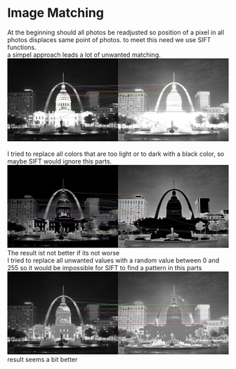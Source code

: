 # Image Matching
At the beginning should all photos be readjusted so position of a pixel in all photos displaces same point of photos. to meet this need we use SIFT functions.<br>
a simpel approach leads a lot of unwanted matching.
<br>
![matching](readme_images/001_unchanged.jpg)
<br><br>
I tried to replace all colors that are too light or to dark with a black color, so maybe SIFT would ignore this parts.
![matching](readme_images/002_black.jpg)
<br>The result ist not better if its not worse
<br> I tried to replace all unwanted values with a random value between 0 and 255 so it would be impossible for SIFT to 
find a pattern in this parts 
<br>
![matching](readme_images/003_random.jpg)
<br>result seems a bit better 